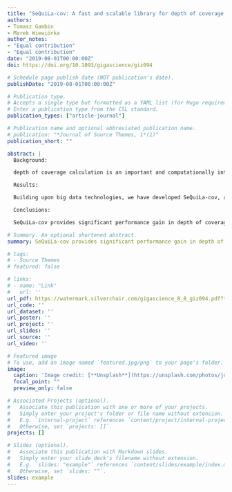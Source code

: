 ```yaml
---
title: "SeQuiLa-cov: A fast and scalable library for depth of coverage calculations"
authors:
- Tomasz Gambin
- Marek Wiewiórka
author_notes:
- "Equal contribution"
- "Equal contribution"
date: "2019-08-01T00:00:00Z"
doi: https://doi.org/10.1093/gigascience/giz094

# Schedule page publish date (NOT publication's date).
publishDate: "2019-08-01T00:00:00Z"

# Publication type.
# Accepts a single type but formatted as a YAML list (for Hugo requirements).
# Enter a publication type from the CSL standard.
publication_types: ["article-journal"]

# Publication name and optional abbreviated publication name.
# publication: "*Journal of Source Themes, 1*(1)"
publication_short: ""

abstract: |
  Background:

  depth of coverage calculation is an important and computationally intensive preprocessing step in a variety of next-generation sequencing pipelines, including the analysis of RNA-sequencing data, detection of copy number variants, or quality control procedures.

  Results:

  Building upon big data technologies, we have developed SeQuiLa-cov, an extension to the recently released SeQuiLa platform, which provides efficient depth of coverage calculations, reaching >100× speedup over the state-of-the-art tools. The performance and scalability of our solution allow for exome and genome-wide calculations running locally or on a cluster while hiding the complexity of the distributed computing with Structured Query Language Application Programming Interface.

  Conclusions:

  SeQuiLa-cov provides significant performance gain in depth of coverage calculations streamlining the widely used bioinformatic processing pipelines.

# Summary. An optional shortened abstract.
summary: SeQuiLa-cov provides significant performance gain in depth of coverage calculations streamlining the widely used bioinformatic processing pipelines.

# tags:
# - Source Themes
# featured: false

# links:
# - name: "Link"
#   url: ''
url_pdf: https://watermark.silverchair.com/gigascience_8_8_giz094.pdf?token=AQECAHi208BE49Ooan9kkhW_Ercy7Dm3ZL_9Cf3qfKAc485ysgAAA3MwggNvBgkqhkiG9w0BBwagggNgMIIDXAIBADCCA1UGCSqGSIb3DQEHATAeBglghkgBZQMEAS4wEQQM18hZ149-yuBZkL22AgEQgIIDJns02VmHb6taIITwHQSuspn_L0TTk5ikUKNMw3dZkkYZ_xfszsWrmpBFqrDrdElJxqnaOza6c3UzapBFyF61sA09iqRd6wRgwZh36tNvWRA8ungJz3tffVcrxdDuotEFCFOILut0ofcsd61NKABxyfs7lENzD-7oSFVbOeD613G6Gp7G2dR2SiaDDlIsT45KOl7u8wMdXfDI2gW9EfdHv1XezaLZaGvN4dlPyB-htOyRiq12DG2NKZNrcdi5e2ZwRIFOkdlnVaZSpURAa5_omQuXVEU7tJ_Wbc8_uHn4xwX89h6xoTqGV5cTNYPr4Zzf7XRnVRPIe71AHQHkfZRyBn0O9daJfDdJg2RZ1oYSL-1sB-LCk3FovJ_v8pDu6LbMpeXdXzstpAPp-LgJNgeT5-NZr02YFBqVQkme7LRpq7fHvv8GH9uM0fb3sKIIZ1eTaqJlzfaSmaPn1Rj4xuzUwv2HshVEgrv3sBLDkb3u_PJbXw5IHlSXos34p6R-PdfEDDH_cB_RCa5H9I0nYHQvoWXaBLQE37k2b5ep-jqOlL30se6xN6Kmq9cQY23I2c9Binh0O-0jcDSU1DA8KtpZqcHv3iSkO7bVw0tjaA9zpQipBWDT2I0J91HJFa3q3Ow7yniR4ekVlKBuD_Vqo4DI3Ne0tRbOoPWjht80cqaSTmhKss0YBeJyTI1Hn4s7C98mVcNDyV64tgiXM5RBOT81Knl7mo1k6ZfncTOB9RncQGA158WvKjd8LXpAQU-3-0bqq2i3rl6uTANqBWbRqwHhWOShwHTCaDbVKjTEghFQKRIw_wPKI7xWUOHYtdUHq3cp5iz1wNxnoX32Lj5Ht6NLwkAQTKeLuWrWloFnEptvpNN3PULDM1EaQFYhBdmw-23zF9XWY0qOe6ZW6qwnKB8t8mI-7dH3NYTPv4pmJ_SjQOdD4o4Faqyzy4nlSORX3vONMxUQBPvYQ8oldSUUv1xlIU8Mk_mld6DlmBuOyqOZA2m5txZSVF6FGXLzBgKxNpte1UW3Yu-PwEb609xVukOSjXHSwfOl3tH6-1T1nAWIeD15aAJx7WnM
url_code: ''
url_dataset: ''
url_poster: ''
url_project: ''
url_slides: ''
url_source: ''
url_video: ''

# Featured image
# To use, add an image named `featured.jpg/png` to your page's folder. 
image:
  caption: 'Image credit: [**Unsplash**](https://unsplash.com/photos/jdD8gXaTZsc)'
  focal_point: ""
  preview_only: false

# Associated Projects (optional).
#   Associate this publication with one or more of your projects.
#   Simply enter your project's folder or file name without extension.
#   E.g. `internal-project` references `content/project/internal-project/index.md`.
#   Otherwise, set `projects: []`.
projects: []

# Slides (optional).
#   Associate this publication with Markdown slides.
#   Simply enter your slide deck's filename without extension.
#   E.g. `slides: "example"` references `content/slides/example/index.md`.
#   Otherwise, set `slides: ""`.
slides: example
---
```





